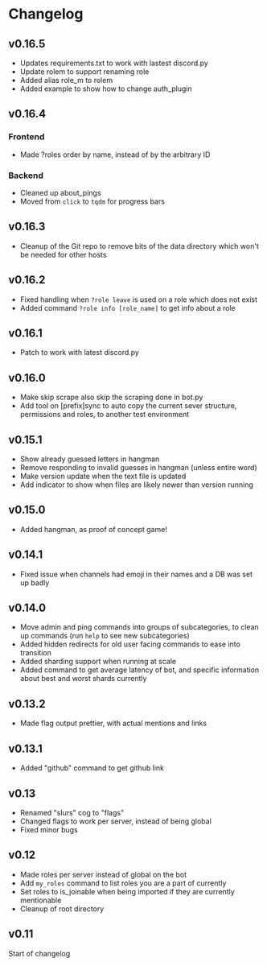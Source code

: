 # Changelog

## v0.16.5

- Updates requirements.txt to work with lastest discord.py
- Update rolem to support renaming role
- Added alias role_m to rolem
- Added example to show how to change auth_plugin

## v0.16.4

### Frontend

- Made ?roles order by name, instead of by the arbitrary ID

### Backend

- Cleaned up about_pings
- Moved from `click` to `tqdm` for progress bars

## v0.16.3

- Cleanup of the Git repo to remove bits of the data directory which won't be needed for other hosts

## v0.16.2

- Fixed handling when `?role leave` is used on a role which does not exist
- Added command `?role info [role_name]` to get info about a role

## v0.16.1

- Patch to work with latest discord.py

## v0.16.0

- Make skip scrape also skip the scraping done in bot.py
- Add tool on [prefix]sync to auto copy the current sever structure, permissions and roles, to another test environment

## v0.15.1

- Show already guessed letters in hangman
- Remove responding to invalid guesses in hangman (unless entire word)
- Make version update when the text file is updated
- Add indicator to show when files are likely newer than version running

## v0.15.0

- Added hangman, as proof of concept game!

## v0.14.1

- Fixed issue when channels had emoji in their names and a DB was set up badly

## v0.14.0

- Move admin and ping commands into groups of subcategories, to clean up commands (run `help` to see new subcategories)
- Added hidden redirects for old user facing commands to ease into transition
- Added sharding support when running at scale
- Added command to get average latency of bot, and specific information about best and worst shards currently

## v0.13.2

- Made flag output prettier, with actual mentions and links

## v0.13.1

- Added "github" command to get github link

## v0.13

- Renamed "slurs" cog to "flags"
- Changed flags to work per server, instead of being global
- Fixed minor bugs
## v0.12

- Made roles per server instead of global on the bot
- Add `my_roles` command to list roles you are a part of currently
- Set roles to is_joinable when being imported if they are currently mentionable
- Cleanup of root directory

## v0.11

Start of changelog